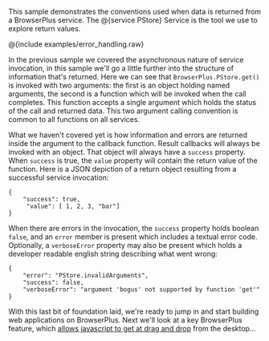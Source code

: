 This sample demonstrates the conventions used when data is returned from a BrowserPlus service. The @{service PStore}
Service is the tool we use to explore return values.

@{include examples/error_handling.raw}

In the previous sample we covered the asynchronous nature of service invocation, in this sample we'll go a little further
into the structure of information that's returned. Here we can see that `BrowserPlus.PStore.get()` is invoked with two
arguments: the first is an object holding named arguments, the second is a function which will be invoked when the call
completes. This function accepts a single argument which holds the status of the call and returned data. This two argument
calling convention is common to all functions on all services.



What we haven't covered yet is how information and errors are returned inside the argument to the callback function. Result
callbacks will always be invoked with an object. That object will always have a `success` property. When `success` is true,
the `value` property will contain the return value of the function. Here is a JSON depiction of a return object resulting
from a successful service invocation:


    {
        "success": true,
         "value": [ 1, 2, 3, "bar"]
    }

When there are errors in the invocation, the `success` property
holds boolean `false`, and an `error` member is present
which includes a textual error code.  Optionally, a ` verboseError `
property may also be present which holds a developer readable english
string describing what went wrong:


    {
        "error": "PStore.invalidArguments",
        "success": false,
        "verboseError": "argument 'bogus' not supported by function 'get'"
    }


With this last bit of foundation laid, we're ready to jump in and start building web applications on BrowserPlus. Next we'll
look at a key BrowserPlus feature, which [allows javascript to get at drag and drop](drag_and_drop.html) from the desktop...

